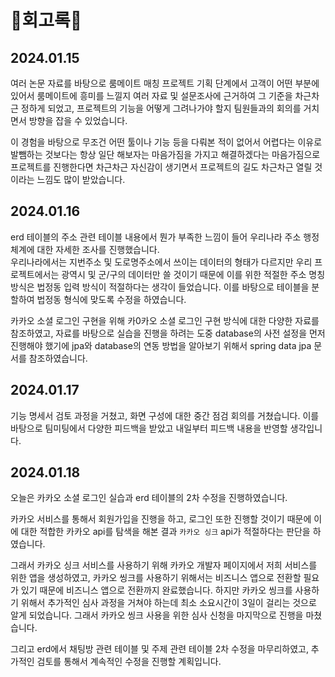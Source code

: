 # 🎈회고록🎈
## 2024.01.15  
여러 논문 자료를 바탕으로 룸메이트 매칭 프로젝트 기획 단계에서 고객이 어떤 부분에 있어서 룸메이트에 흥미를 느낄지 여러 자료 및 설문조사에 근거하여 그 기준을 차근차근 정하게 되었고, 프로젝트의 기능을 어떻게 그려나가야 할지 팀원들과의 회의를 거치면서 방향을 잡을 수 있었습니다.

이 경험을 바탕으로 무조건 어떤 툴이나 기능 등을 다뤄본 적이 없어서 어렵다는 이유로 발뺌하는 것보다는 항상 일단 해보자는 마음가짐을 가지고 해결하겠다는 마음가짐으로 프로젝트를 진행한다면 차근차근 자신감이 생기면서 프로젝트의 길도 차근차근 열릴 것이라는 느낌도 많이 받았습니다.

## 2024.01.16  
erd 테이블의 주소 관련 테이블 내용에서 뭔가 부족한 느낌이 들어 우리나라 주소 행정 체계에 대한 자세한 조사를 진행했습니다.  
우리나라에서는 지번주소 및 도로명주소에서 쓰이는 데이터의 형태가 다르지만 우리 프로젝트에서는 광역시 및 군/구의 데이터만 쓸 것이기 때문에 이를 위한 적절한 주소 명칭 방식은 법정동 입력 방식이 적절하다는 생각이 들었습니다. 이를 바탕으로 테이블을 분할하여 법정동 형식에 맞도록 수정을 하였습니다.  

카카오 소셜 로그인 구현을 위해 카0카오 소셜 로그인 구현 방식에 대한 다양한 자료를 참조하였고, 자료를 바탕으로 실습을 진행을 하려는 도중 database의 사전 설정을 먼저 진행해야 했기에 jpa와 database의 연동 방법을 알아보기 위해서 spring data jpa 문서를 참조하였습니다.  

## 2024.01.17
기능 명세서 검토 과정을 거쳤고, 화면 구성에 대한 중간 점검 회의를 거쳤습니다.
이를 바탕으로 팀미팅에서 다양한 피드백을 받았고 내일부터 피드백 내용을 반영할 생각입니다.  

## 2024.01.18
오늘은 카카오 소셜 로그인 실습과 erd 테이블의 2차 수정을 진행하였습니다.

카카오 서비스를 통해서 회원가입을 진행을 하고, 로그인 또한 진행할 것이기 때문에 이에 대한 적합한 카카오 api를 탐색을 해본 결과 `카카오 싱크` api가 적절하다는 판단을 하였습니다.

그래서 카카오 싱크 서비스를 사용하기 위해 카카오 개발자 페이지에서 저희 서비스를 위한 앱을 생성하였고, 카카오 씽크를 사용하기 위해서는 비즈니스 앱으로 전환할 필요가 있기 때문에 비즈니스 앱으로 전환까지 완료했습니다. 하지만 카카오 씽크를 사용하기 위해서 추가적인 심사 과정을 거쳐야 하는데 최소 소요시간이 3일이 걸리는 것으로 알게 되었습니다. 그래서 카카오 씽크 사용을 위한 심사 신청을 마지막으로 진행을 마쳤습니다.

그리고 erd에서 채팅방 관련 테이블 및 주제 관련 테이블 2차 수정을 마무리하였고, 추가적인 검토를 통해서 계속적인 수정을 진행할 계획입니다.